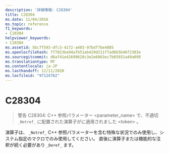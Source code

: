 ```yaml
---
description: '詳細情報: C28304'
title: C28304
ms.date: 11/04/2016
ms.topic: reference
f1_keywords:
- C28304
helpviewer_keywords:
- C28304
ms.assetid: 5bc7f593-dfc3-4172-a403-97bdf7be4885
ms.openlocfilehash: 777023ba94afb51ab429d211f7ad6b5b46f2303e
ms.sourcegitcommit: d6af41e42699628c3e2e6063ec7b03931a49a098
ms.translationtype: MT
ms.contentlocale: ja-JP
ms.lasthandoff: 12/11/2020
ms.locfileid: "97124762"
---
```

# <a name="c28304"></a>C28304

> 警告 C28304: C++ 参照パラメーター <parameter_name> で、不適切 `_Notref_` に配置された演算子がに適用されました \<token> 。

演算子は、 `_Notref_` C++ 参照パラメーターを含む特殊な状況でのみ使用し、システム指定のマクロでのみ使用してください。 直後に演算子または機能的な注釈が続く必要があり `_Deref_` ます。
